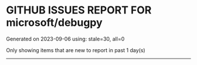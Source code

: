 
# GITHUB ISSUES REPORT FOR microsoft/debugpy


Generated on 2023-09-06 using: stale=30, all=0


Only showing items that are new to report in past 1 day(s)


---
